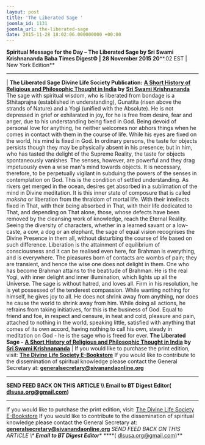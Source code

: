 ```yaml
---
layout: post
title: 'The Liberated Sage '
joomla_id: 1131
joomla_url: the-liberated-sage
date: 2015-11-28 18:02:06.000000000 +00:00
---
```

**Spiritual Message for the Day – The Liberated Sage by Sri Swami Krishnananda**
 **Baba Times Digest© | 28 November 2015 20****.02 EST | New York Edition**
* * *
| 
**The Liberated Sage**
**Divine Life Society Publication:** [**A Short History of Religious and Philosophic Thought in India**](http://www.swami-krishnananda.org/hist/hist_4.html) **by** [**Sri Swami Krishnananda**](http://www.dlshq.org/saints/krishnananda.htm)
The sage with spiritual wisdom, who is liberated from bondage is a Sthitaprajna (established in understanding), Gunatita (risen above the strands of Nature) and a Yogi (unified with the Absolute). He is not depressed in grief or exhilarated in joy, for he is free from desire, fear and anger, due to his understanding being fixed in God. Being devoid of personal love for anything, he neither welcomes nor abhors things when he comes in contact with them in the course of life. While his eyes are fixed on the world, his mind is fixed in God.
In ordinary persons, the taste for objects persists though they may be physically absent in his presence; but in him, who has tasted the delight of the Supreme Reality, the taste for objects spontaneously vanishes. The senses, however, are powerful and they drag impetuously even a wise man's mind towards objects. It is necessary, therefore, to be perpetually vigilant in subduing the powers of the senses in contemplation on God. This is the condition of settled understanding. As rivers get merged in the ocean, desires get absorbed in a sublimation of the mind in Divine meditation. It is this inner state of composure that is called _moksha_ or liberation from the thraldom of mortal life. With their intellects fixed in That, with their being absorbed in That, with their life dedicated to That, and depending on That alone, those, whose defects have been removed by the cleansing work of knowledge, reach the Eternal Reality.
Seeing the diversity of characters, whether in a learned savant or a low-caste, a cow, a dog or an elephant, the sage of equal vision recognises the Divine Presence in them all, without disturbing the course of life based on such difference. Liberation is the attainment of equilibrium of consciousness and it can be realised even here, for Brahman is everything, and is everywhere. The pleasures born of contacts are wombs of pain; they are transient, and hence the wise one does not delight in them. One who has become Brahman attains to the beatitude of Brahman. He is the real Yogi, with inner delight and inner illumination, which lights up all the Universe.
The sage is without hatred, and loves all. Firm in his resolution, he is yet possessed of the tenderest compassion. While wanting nothing for himself, he gives joy to all. He does not shrink away from anything, nor does he cause the world to shrink away from him. While doing all actions, he refrains from taking initiatives, for this is the business of God. Equal to friend and foe, in respect and censure, in heat and cold, pleasure and pain, attached to nothing in the world, speaking little, satisfied with anything that comes of its own accord, having nothing to call his own, steady in meditation on God - he is the sage who is freed for ever.
**The Liberated Sage -** [**A Short History of Religious and Philosophic Thought in India**](http://www.swami-krishnananda.org/hist/hist_4.html) **by** [**Sri Swami Krishnananda**](http://www.dlshq.org/saints/krishnananda.htm)
 |
If you would like to purchase the print edition, visit: **[The Divine Life Society E-Bookstore](http://www.dlshq.org/download/download.htm)**
If you would like to contribute to the dissemination of spiritual knowledge please contact the General Secretary at: [](mailto:%20%3Cscript%20type=%27text/javascript%27%3E%20%3C%21--%20var%20prefix%20=%20%27ma%27%20+%20%27il%27%20+%20%27to%27;%20var%20path%20=%20%27hr%27%20+%20%27ef%27%20+%20%27=%27;%20var%20addy57016%20=%20%27generalsecretary%27%20+%20%27@%27;%20addy57016%20=%20addy57016%20+%20%27sivanandaonline%27%20+%20%27.%27%20+%20%27org%27;%20document.write%28%27%3Ca%20%27%20+%20path%20+%20%27%5C%27%27%20+%20prefix%20+%20%27:%27%20+%20addy57016%20+%20%27%5C%27%3E%27%29;%20document.write%28addy57016%29;%20document.write%28%27%3C%5C/a%3E%27%29;%20//--%3E%5Cn%20%3C/script%3E%3Cscript%20type=%27text/javascript%27%3E%20%3C%21--%20document.write%28%27%3Cspan%20style=%5C%27display:%20none;%5C%27%3E%27%29;%20//--%3E%20%3C/script%3EThis%20email%20address%20is%20being%20protected%20from%20spambots.%20You%20need%20JavaScript%20enabled%20to%20view%20it.%20%3Cscript%20type=%27text/javascript%27%3E%20%3C%21--%20document.write%28%27%3C/%27%29;%20document.write%28%27span%3E%27%29;%20//--%3E%20%3C/script%3E?subject=Contribution%20to%20Dissemination%20of%20Spiritual%20Knowledge) **generalsecretary@sivanandaonline.org**
****
**SEND FEED BACK ON THIS ARTICLE \\\ Email to BT Digest Editor[](mailto:%20%3Cscript%20type=%27text/javascript%27%3E%20%3C%21--%20var%20prefix%20=%20%27ma%27%20+%20%27il%27%20+%20%27to%27;%20var%20path%20=%20%27hr%27%20+%20%27ef%27%20+%20%27=%27;%20var%20addy72654%20=%20%27dlsusa.org%27%20+%20%27@%27;%20addy72654%20=%20addy72654%20+%20%27gmail%27%20+%20%27.%27%20+%20%27com%27;%20document.write%28%27%3Ca%20%27%20+%20path%20+%20%27%5C%27%27%20+%20prefix%20+%20%27:%27%20+%20addy72654%20+%20%27%5C%27%3E%27%29;%20document.write%28addy72654%29;%20document.write%28%27%3C%5C/a%3E%27%29;%20//--%3E%5Cn%20%3C/script%3E%3Cscript%20type=%27text/javascript%27%3E%20%3C%21--%20document.write%28%27%3Cspan%20style=%5C%27display:%20none;%5C%27%3E%27%29;%20//--%3E%20%3C/script%3EThis%20email%20address%20is%20being%20protected%20from%20spambots.%20You%20need%20JavaScript%20enabled%20to%20view%20it.%20%3Cscript%20type=%27text/javascript%27%3E%20%3C%21--%20document.write%28%27%3C/%27%29;%20document.write%28%27span%3E%27%29;%20//--%3E%20%3C/script%3E?subject=DLS%20Posts)( [dlsusa.org@gmail.com](mailto:dlsusa.org@gmail.com))**
* * *
  
If you would like to purchase the print edition, visit: [The Divine Life Society E-Bookstore](http://www.dlshq.org/download/download.htm)
If you would like to contribute to the dissemination of spiritual knowledge please contact the General Secretary at: **[generalsecretary@sivanandaonline.org](mailto:generalsecretary@sivanandaonline.org)**
**SEND FEED BACK ON THIS ARTICLE \\\**  **Email to BT Digest Editor**** [](mailto:%20%3Cscript%20type=%27text/javascript%27%3E%20%3C%21--%20var%20prefix%20=%20%27ma%27%20+%20%27il%27%20+%20%27to%27;%20var%20path%20=%20%27hr%27%20+%20%27ef%27%20+%20%27=%27;%20var%20addy72654%20=%20%27dlsusa.org%27%20+%20%27@%27;%20addy72654%20=%20addy72654%20+%20%27gmail%27%20+%20%27.%27%20+%20%27com%27;%20document.write%28%27%3Ca%20%27%20+%20path%20+%20%27%5C%27%27%20+%20prefix%20+%20%27:%27%20+%20addy72654%20+%20%27%5C%27%3E%27%29;%20document.write%28addy72654%29;%20document.write%28%27%3C%5C/a%3E%27%29;%20//--%3E%5Cn%20%3C/script%3E%3Cscript%20type=%27text/javascript%27%3E%20%3C%21--%20document.write%28%27%3Cspan%20style=%5C%27display:%20none;%5C%27%3E%27%29;%20//--%3E%20%3C/script%3EThis%20email%20address%20is%20being%20protected%20from%20spambots.%20You%20need%20JavaScript%20enabled%20to%20view%20it.%20%3Cscript%20type=%27text/javascript%27%3E%20%3C%21--%20document.write%28%27%3C/%27%29;%20document.write%28%27span%3E%27%29;%20//--%3E%20%3C/script%3E?subject=DLS%20Posts)****( [dlsusa.org@gmail.com](mailto:dlsusa.org@gmail.com))**  

